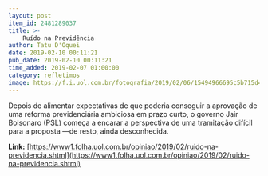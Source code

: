 ```yaml
---
layout: post
item_id: 2481289037
title: >-
    Ruído na Previdência
author: Tatu D'Oquei
date: 2019-02-10 00:11:21
pub_date: 2019-02-10 00:11:21
time_added: 2019-02-07 01:00:00
category: refletimos
image: https://f.i.uol.com.br/fotografia/2019/02/06/15494966695c5b715d4885b_1549496669_3x2_lg.jpg
---
```


Depois de alimentar expectativas de que poderia conseguir a aprovação de uma reforma previdenciária ambiciosa em prazo curto, o governo Jair Bolsonaro (PSL) começa a encarar a perspectiva de uma tramitação difícil para a proposta —de resto, ainda desconhecida.

**Link:** [https://www1.folha.uol.com.br/opiniao/2019/02/ruido-na-previdencia.shtml](https://www1.folha.uol.com.br/opiniao/2019/02/ruido-na-previdencia.shtml)

